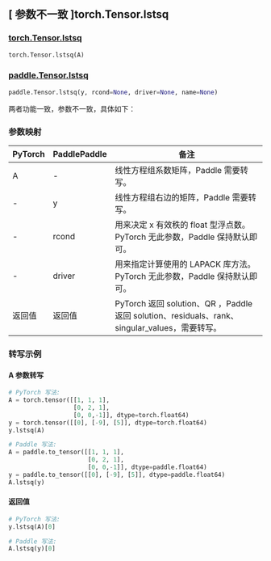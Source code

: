 ## [ 参数不一致 ]torch.Tensor.lstsq

### [torch.Tensor.lstsq](https://pytorch.org/docs/1.9.0/generated/torch.Tensor.lstsq.html?highlight=torch%20tensor%20lstsq#torch.Tensor.lstsq)

```python
torch.Tensor.lstsq(A)
```

### [paddle.Tensor.lstsq]()

```python
paddle.Tensor.lstsq(y, rcond=None, driver=None, name=None)
```

两者功能一致，参数不一致，具体如下：

### 参数映射

| PyTorch | PaddlePaddle | 备注                                                                                            |
| ------- | ------------ | ----------------------------------------------------------------------------------------------- |
| A       | -            | 线性方程组系数矩阵，Paddle 需要转写。                                                           |
| -       | y            | 线性方程组右边的矩阵，Paddle 需要转写。                                                         |
| -       | rcond        | 用来决定 x 有效秩的 float 型浮点数。PyTorch 无此参数，Paddle 保持默认即可。                     |
| -       | driver       | 用来指定计算使用的 LAPACK 库方法。PyTorch 无此参数，Paddle 保持默认即可。                       |
| 返回值  | 返回值       | PyTorch 返回 solution、QR ，Paddle 返回 solution、residuals、rank、 singular_values，需要转写。 |

### 转写示例

#### A 参数转写

```python
# PyTorch 写法:
A = torch.tensor([[1, 1, 1],
                  [0, 2, 1],
                  [0, 0,-1]], dtype=torch.float64)
y = torch.tensor([[0], [-9], [5]], dtype=torch.float64)
y.lstsq(A)

# Paddle 写法:
A = paddle.to_tensor([[1, 1, 1],
                      [0, 2, 1],
                      [0, 0,-1]], dtype=paddle.float64)
y = paddle.to_tensor([[0], [-9], [5]], dtype=paddle.float64)
A.lstsq(y)
```

#### 返回值

```python
# PyTorch 写法:
y.lstsq(A)[0]

# Paddle 写法:
A.lstsq(y)[0]
```
